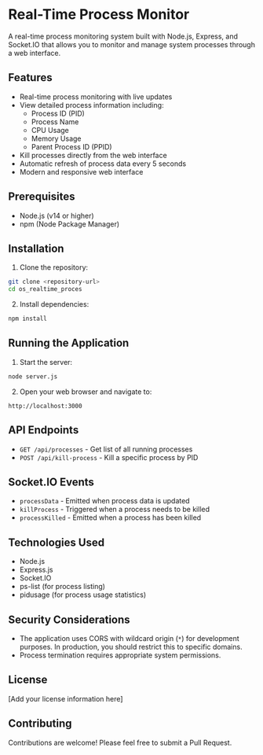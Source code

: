 # Real-Time Process Monitor

A real-time process monitoring system built with Node.js, Express, and Socket.IO that allows you to monitor and manage system processes through a web interface.

## Features

- Real-time process monitoring with live updates
- View detailed process information including:
  - Process ID (PID)
  - Process Name
  - CPU Usage
  - Memory Usage
  - Parent Process ID (PPID)
- Kill processes directly from the web interface
- Automatic refresh of process data every 5 seconds
- Modern and responsive web interface

## Prerequisites

- Node.js (v14 or higher)
- npm (Node Package Manager)

## Installation

1. Clone the repository:
```bash
git clone <repository-url>
cd os_realtime_proces
```

2. Install dependencies:
```bash
npm install
```

## Running the Application

1. Start the server:
```bash
node server.js
```

2. Open your web browser and navigate to:
```
http://localhost:3000
```

## API Endpoints

- `GET /api/processes` - Get list of all running processes
- `POST /api/kill-process` - Kill a specific process by PID

## Socket.IO Events

- `processData` - Emitted when process data is updated
- `killProcess` - Triggered when a process needs to be killed
- `processKilled` - Emitted when a process has been killed

## Technologies Used

- Node.js
- Express.js
- Socket.IO
- ps-list (for process listing)
- pidusage (for process usage statistics)

## Security Considerations

- The application uses CORS with wildcard origin (`*`) for development purposes. In production, you should restrict this to specific domains.
- Process termination requires appropriate system permissions.

## License

[Add your license information here]

## Contributing

Contributions are welcome! Please feel free to submit a Pull Request. 